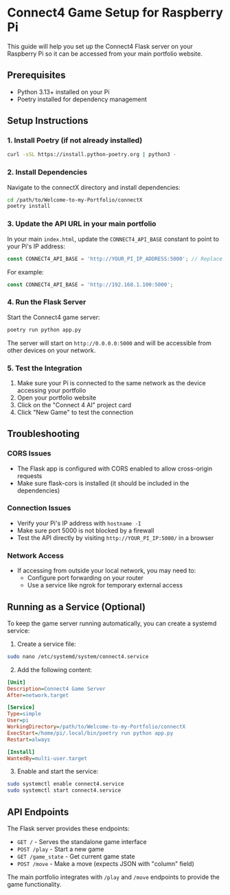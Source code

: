 # Connect4 Game Setup for Raspberry Pi

This guide will help you set up the Connect4 Flask server on your Raspberry Pi so it can be accessed from your main portfolio website.

## Prerequisites

- Python 3.13+ installed on your Pi
- Poetry installed for dependency management

## Setup Instructions

### 1. Install Poetry (if not already installed)

```bash
curl -sSL https://install.python-poetry.org | python3 -
```

### 2. Install Dependencies

Navigate to the connectX directory and install dependencies:

```bash
cd /path/to/Welcome-to-my-Portfolio/connectX
poetry install
```

### 3. Update the API URL in your main portfolio

In your main `index.html`, update the `CONNECT4_API_BASE` constant to point to your Pi's IP address:

```javascript
const CONNECT4_API_BASE = 'http://YOUR_PI_IP_ADDRESS:5000'; // Replace with your Pi's actual IP
```

For example:
```javascript
const CONNECT4_API_BASE = 'http://192.168.1.100:5000';
```

### 4. Run the Flask Server

Start the Connect4 game server:

```bash
poetry run python app.py
```

The server will start on `http://0.0.0.0:5000` and will be accessible from other devices on your network.

### 5. Test the Integration

1. Make sure your Pi is connected to the same network as the device accessing your portfolio
2. Open your portfolio website
3. Click on the "Connect 4 AI" project card
4. Click "New Game" to test the connection

## Troubleshooting

### CORS Issues
- The Flask app is configured with CORS enabled to allow cross-origin requests
- Make sure flask-cors is installed (it should be included in the dependencies)

### Connection Issues
- Verify your Pi's IP address with `hostname -I`
- Make sure port 5000 is not blocked by a firewall
- Test the API directly by visiting `http://YOUR_PI_IP:5000/` in a browser

### Network Access
- If accessing from outside your local network, you may need to:
  - Configure port forwarding on your router
  - Use a service like ngrok for temporary external access

## Running as a Service (Optional)

To keep the game server running automatically, you can create a systemd service:

1. Create a service file:
```bash
sudo nano /etc/systemd/system/connect4.service
```

2. Add the following content:
```ini
[Unit]
Description=Connect4 Game Server
After=network.target

[Service]
Type=simple
User=pi
WorkingDirectory=/path/to/Welcome-to-my-Portfolio/connectX
ExecStart=/home/pi/.local/bin/poetry run python app.py
Restart=always

[Install]
WantedBy=multi-user.target
```

3. Enable and start the service:
```bash
sudo systemctl enable connect4.service
sudo systemctl start connect4.service
```

## API Endpoints

The Flask server provides these endpoints:

- `GET /` - Serves the standalone game interface
- `POST /play` - Start a new game
- `GET /game_state` - Get current game state
- `POST /move` - Make a move (expects JSON with "column" field)

The main portfolio integrates with `/play` and `/move` endpoints to provide the game functionality.
